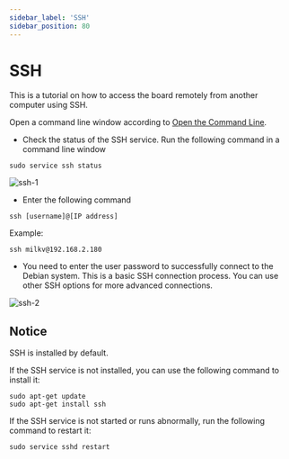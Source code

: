 ```yaml
---
sidebar_label: 'SSH'
sidebar_position: 80
---
```


# SSH

This is a tutorial on how to access the board remotely from another computer using SSH.

Open a command line window according to [Open the Command Line](./cmdLine.md).

- Check the status of the SSH service. Run the following command in a command line window

```
sudo service ssh status
```

![ssh-1](/docs/meles/ssh-1.webp)

- Enter the following command

```
ssh [username]@[IP address]
```

Example:

```
ssh milkv@192.168.2.180
```

- You need to enter the user password to successfully connect to the Debian system. This is a basic SSH connection process. You can use other SSH options for more advanced connections.

![ssh-2](/docs/meles/ssh-2.webp)

## Notice

SSH is installed by default.

If the SSH service is not installed, you can use the following command to install it:

```
sudo apt-get update
sudo apt-get install ssh
```

If the SSH service is not started or runs abnormally, run the following command to restart it:

```
sudo service sshd restart
```
